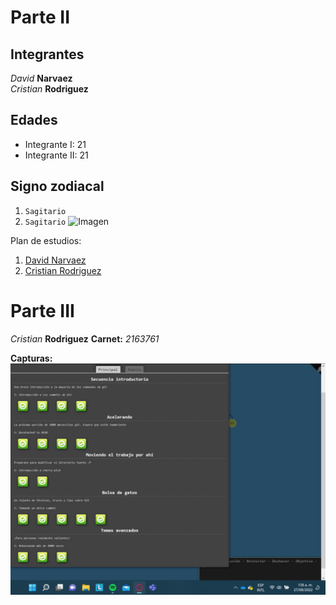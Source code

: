 # Parte II
## Integrantes
*David* **Narvaez**\
*Cristian* **Rodriguez**
## Edades
- Integrante I: 21
- Integrante II: 21
## Signo zodiacal
1. `Sagitario`
2. `Sagitario`
![Imagen](https://image.shutterstock.com/image-illustration/sagittarius-centaur-archer-sixth-sign-260nw-1683169555.jpg)

Plan de estudios:
1. [David Narvaez](https://www.escuelaing.edu.co/es/programas/ingenieria-de-sistemas/)
2. [Cristian Rodriguez](https://www.escuelaing.edu.co/es/programas/ingenieria-de-sistemas/)

# Parte III

*Cristian* **Rodriguez**
**Carnet:** *2163761*

**Capturas:**
![Imagen](\NarvaezRodriguez\Images\1.jpeg)
